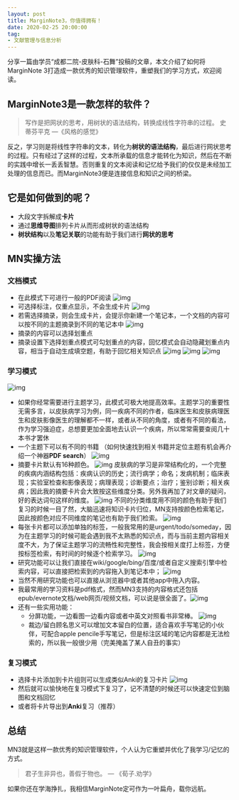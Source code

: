 ```yaml
---
layout: post
title: MarginNote3，你值得拥有！
date: 2020-02-25 20:00:00
tag: 
- 文献管理与信息分析
---
```


分享一篇由学员“成都二院-皮肤科-石舞”投稿的文章，本文介绍了如何将MarginNote 3打造成一款优秀的知识管理软件，重塑我们的学习方式，欢迎阅读。

## MarginNote3是一款怎样的软件？

> 写作是把网状的思考，用树状的语法结构，转换成线性字符串的过程。
> 史蒂芬平克 —《风格的感觉》

反之，学习则是将线性字符串的文本，转化为**树状的语法结构**，最后进行网状思考的过程。只有经过了这样的过程，文本所承载的信息才能转化为知识，然后在不断的实践中增长一丢丢智慧。否则重复的文本阅读和记忆给予我们的仅仅是未经加工处理的信息而已。而MarginNote3便是连接信息和知识之间的桥梁。

## 它是如何做到的呢？

- 大段文字拆解成**卡片**
- 通过**思维导图**排列卡片从而形成树状的语法结构
- **树状结构**以及**笔记关联**的功能有助于我们进行**网状的思考**

## MN实操方法

### 文档模式

- 在此模式下可进行一般的PDF阅读
  ![img](https://tva1.sinaimg.cn/large/0082zybply1gc7wh30oe5j318z0u0n0l.jpg)
- 可选择标注，仅重点显示，不会生成卡片
	![img](https://tva1.sinaimg.cn/large/0082zybpgy1gc6q6pk2lzj31c00u0npd.jpg)
- 若需选择摘录，则会生成卡片，会提示你新建一个笔记本，一个文档的内容可以按不同的主题摘录到不同的笔记本中
  ![img](https://tva1.sinaimg.cn/large/0082zybpgy1gc6q6qgp9uj30ym0u0b29.jpg)
- 摘录的内容可以选择划重点
- 摘录设置下选择划重点模式可勾划重点的内容，回忆模式会自动隐藏划重点内容，相当于自动生成填空题，有助于回忆相关知识点
  ![img](https://tva1.sinaimg.cn/large/0082zybply1gc7wnezo9ej30ym0u0jxp.jpg)
  ![img](https://tva1.sinaimg.cn/large/0082zybply1gc7wnunqk4j30ym0u0te0.jpg)
  ![img](https://tva1.sinaimg.cn/large/0082zybply1gc7wo6bscaj30ym0u0jwe.jpg)

### 学习模式

![img](https://tva1.sinaimg.cn/large/0082zybply1gc7wob4dx6j30ym0u0q5t.jpg)

- 如果你经常需要进行主题学习，此模式可极大地提高效率。主题学习的重要性无需多言，以皮肤病学习为例，同一疾病不同的作者，临床医生和皮肤病理医生和皮肤影像医生的理解都不一样，或者从不同的角度，或者有不同的看法，作为学习强迫症，总想要更加全面地去认识一个疾病，所以常常需要查阅几十本书才罢休
- 一个主题下可以有不同的书籍 （如何快速找到相关书籍并定位主题有机会再介绍一个神器**PDF search**）
  ![img](https://tva1.sinaimg.cn/large/0082zybply1gc7wojpjvxj30ym0u0wjn.jpg)
- 摘要卡片默认有16种颜色。
  ![img](https://tva1.sinaimg.cn/large/0082zybply1gc7wooizrnj30ym0u0wjw.jpg)
  皮肤病的学习是非常结构化的，一个完整的疾病内涵结构包括：疾病认识的历史；流行病学；命名；发病机制；临床表现；实验室检查和影像表现；病理表现；诊断要点；治疗；鉴别诊断；相关疾病；因此我的摘要卡片会大致按这些维度分类。另外我再加了对文章的疑问，好的表达词句这样的维度。
  ![img](https://tva1.sinaimg.cn/large/0082zybply1gc7wp8kbxmj30u00ueadt.jpg)
  不同的分类维度用不同的颜色有助于我们复习的时候一目了然，大脑迅速将知识卡片归位，MN支持按颜色检索笔记，因此按颜色对应不同维度的笔记也有助于我们检索。
  ![img](https://tva1.sinaimg.cn/large/0082zybply1gc7wpebbxij30ym0u0aev.jpg)
- 每张卡片都可以添加单独的标签，一般我常用的是urgent/todo/someday，因为在主题学习的时候可能会遇到我不太熟悉的知识点，而与当前主题内容相关度不大，为了保证主题学习的流畅性和完整性，我会按相关度打上标签，方便按标签检索，有时间的时候逐个检索学习。
  ![img](https://tva1.sinaimg.cn/large/0082zybply1gc7wpjyo5uj30ym0u0tco.jpg)
- 研究功能可以让我们直接在wiki/google/bing/百度/或者自定义搜索引擎中检索内容，可以直接把检索到的内容拖入到笔记本中；
  ![img](https://tva1.sinaimg.cn/large/0082zybply1gc7wppv9l1j30ym0u0tcx.jpg)
- 当然不用研究功能也可以直接从浏览器中或者其他app中拖入内容。
- 我最常用的学习资料是pdf格式，然而MN3支持的内容格式还包括epub/evernote文档/web网页/视频文档，可以说是很全面了。![img](https://tva1.sinaimg.cn/large/0082zybply1gc7wqrculjj31400u00vx.jpg)
- 还有一些实用功能：
  - 分屏功能，一边看图一边看内容或者中英文对照看书非常棒。
    ![img](https://tva1.sinaimg.cn/large/0082zybpgy1gc6qlcmg17j31530u04qq.jpg)
  - 裁边/留白顾名思义可以增加文本留白的位置，适合喜欢手写笔记的小伙伴，可配合apple pencile手写笔记，但是标注区域的笔记内容都是无法检索的，所以我一般很少用（完美掩盖了某人自丑的事实）

### 复习模式

- 选择卡片添加到卡片组则可以生成类似Anki的复习卡片
  ![img](https://tva1.sinaimg.cn/large/0082zybpgy1gc6q7299lpj31c00u0kdx.jpg)
- 然后就可以愉快地在复习模式下复习了，记不清楚的时候还可以快速定位到脑图和文档回忆
- 或者将卡片导出到**Anki**复习（推荐）

## 总结

MN3就是这样一款优秀的知识管理软件，个人认为它重塑并优化了我学习/记忆的方式。

> 君子生非异也，善假于物也。
> — 《荀子.劝学》

如果你还在学海挣扎，我相信MarginNote定可作为一叶扁舟，载你远航。